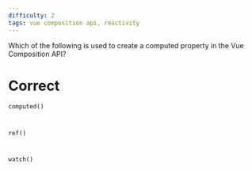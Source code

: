```yaml
---
difficulty: 2
tags: vue composition api, reactivity
---
```


Which of the following is used to create a computed property in the Vue Composition API?

# Correct

`computed()`

#

`ref()`

#

`watch()`

